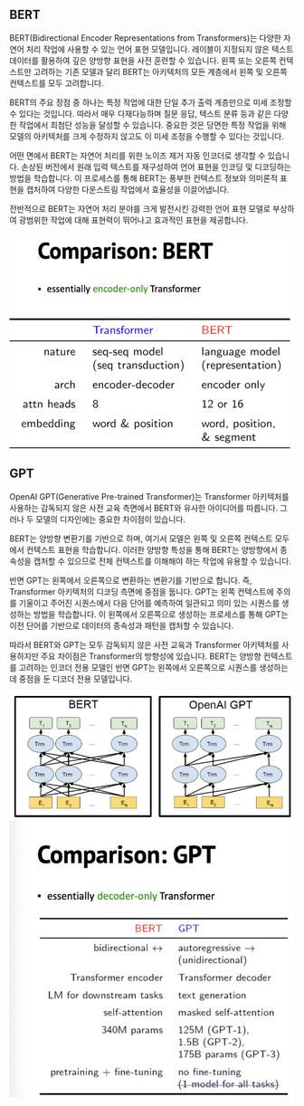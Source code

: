 ## BERT
BERT(Bidirectional Encoder Representations from Transformers)는 다양한 자연어 처리 작업에 사용할 수 있는 언어 표현 모델입니다. 레이블이 지정되지 않은 텍스트 데이터를 활용하여 깊은 양방향 표현을 사전 훈련할 수 있습니다. 왼쪽 또는 오른쪽 컨텍스트만 고려하는 기존 모델과 달리 BERT는 아키텍처의 모든 계층에서 왼쪽 및 오른쪽 컨텍스트를 모두 고려합니다.


BERT의 주요 장점 중 하나는 특정 작업에 대한 단일 추가 출력 계층만으로 미세 조정할 수 있다는 것입니다. 따라서 매우 다재다능하며 질문 응답, 텍스트 분류 등과 같은 다양한 작업에서 최첨단 성능을 달성할 수 있습니다. 중요한 것은 당면한 특정 작업을 위해 모델의 아키텍처를 크게 수정하지 않고도 이 미세 조정을 수행할 수 있다는 것입니다.


어떤 면에서 BERT는 자연어 처리를 위한 노이즈 제거 자동 인코더로 생각할 수 있습니다. 손상된 버전에서 원래 입력 텍스트를 재구성하여 언어 표현을 인코딩 및 디코딩하는 방법을 학습합니다. 이 프로세스를 통해 BERT는 풍부한 컨텍스트 정보와 의미론적 표현을 캡처하여 다양한 다운스트림 작업에서 효율성을 이끌어냅니다.


전반적으로 BERT는 자연어 처리 분야를 크게 발전시킨 강력한 언어 표현 모델로 부상하여 광범위한 작업에 대해 표현력이 뛰어나고 효과적인 표현을 제공합니다.

![](./img/3.png)

## GPT
OpenAI GPT(Generative Pre-trained Transformer)는 Transformer 아키텍처를 사용하는 감독되지 않은 사전 교육 측면에서 BERT와 유사한 아이디어를 따릅니다. 그러나 두 모델의 디자인에는 중요한 차이점이 있습니다.


BERT는 양방향 변환기를 기반으로 하며, 여기서 모델은 왼쪽 및 오른쪽 컨텍스트 모두에서 컨텍스트 표현을 학습합니다. 이러한 양방향 특성을 통해 BERT는 양방향에서 종속성을 캡처할 수 있으므로 전체 컨텍스트를 이해해야 하는 작업에 유용할 수 있습니다.


반면 GPT는 왼쪽에서 오른쪽으로 변환하는 변환기를 기반으로 합니다. 즉, Transformer 아키텍처의 디코딩 측면에 중점을 둡니다. GPT는 왼쪽 컨텍스트에 주의를 기울이고 주어진 시퀀스에서 다음 단어를 예측하여 일관되고 의미 있는 시퀀스를 생성하는 방법을 학습합니다. 이 왼쪽에서 오른쪽으로 생성하는 프로세스를 통해 GPT는 이전 단어를 기반으로 데이터의 종속성과 패턴을 캡처할 수 있습니다.


따라서 BERT와 GPT는 모두 감독되지 않은 사전 교육과 Transformer 아키텍처를 사용하지만 주요 차이점은 Transformer의 방향성에 있습니다. BERT는 양방향 컨텍스트를 고려하는 인코더 전용 모델인 반면 GPT는 왼쪽에서 오른쪽으로 시퀀스를 생성하는 데 중점을 둔 디코더 전용 모델입니다.

![](./img/4.png)
![](./img/5.png)